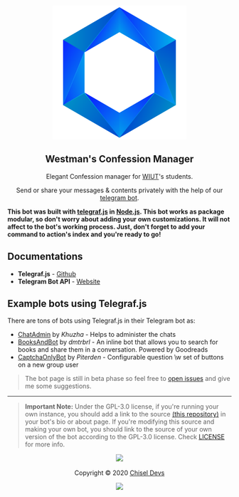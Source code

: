 <p align="center"><a href="https://chisel.uz" target="_blank"><img height="300" width="300" src="https://raw.githubusercontent.com/chiseldevs/westman/master/assets/logo.png"/></a></p>

<h2 align="center">Westman's Confession Manager</h2>

<p align="center"> Elegant Confession manager for <a href="https://wiut.uz" target="_blank">WIUT</a>'s students.</p>

<p align="center">Send or share your messages & contents privately with the help of our <a href="https://t.me/westmans_bot" target="_blank">telegram bot</a>.</p>

**This bot was built with [telegraf.js](https://github.com/telegraf/telegraf) in [Node.js](https://nodejs.org/en/). This bot works as package modular, so don't worry about adding your own customizations. It will not affect to the bot's working process. Just, don't forget to add your command to action's index and you're ready to go!**

## Documentations

- **Telegraf.js** - [Github](https://github.com/telegraf/telegraf)
- **Telegram Bot API** - [Website](https://core.telegram.org/bots/api)

## Example bots using Telegraf.js

There are tons of bots using Telegraf.js in their Telegram bot as:

- [ChatAdmin](https://github.com/Khuzha/chatAdmin) by _Khuzha_ - Helps to administer the chats
- [BooksAndBot](https://github.com/dmtrbrl/BooksAndBot) by _dmtrbrl_ - An inline bot that allows you to search for books and share them in a conversation. Powered by Goodreads
- [CaptchaOnlyBot](https://github.com/Piterden/captcha_only_bot) by _Piterden_ - Configurable question \w set of buttons on a new group user

> The bot page is still in beta phase so feel free to [open issues](https://github.com/chiseldevs/westman/issues/new) and give me some suggestions.

---

> **Important Note:** Under the GPL-3.0 license, if you're running your own instance, you should add a link to the source [(this repository)](https://github.com/chiseldevs/westman) in your bot's bio or about page. If you're modifying this source and making your own bot, you should link to the source of your own version of the bot according to the GPL-3.0 license. Check [LICENSE](LICENSE) for more info.

<p align="center"><img src="https://raw.githubusercontent.com/arcticicestudio/nord-docs/develop/assets/images/nord/repository-footer-separator.svg?sanitize=true" /></p>

<p align="center">Copyright &copy; 2020 <a href="https://chisel.uz" target="_blank">Chisel Devs</a></p>

<p align="center"><a href="https://github.com/chiseldevs/westman/blob/develop/LICENSE.md"><img src="https://img.shields.io/static/v1.svg?style=flat-square&label=License&message=GPL-3.0&logoColor=eceff4&logo=github&colorA=4c566a&colorB=88c0d0"/></a></p>
